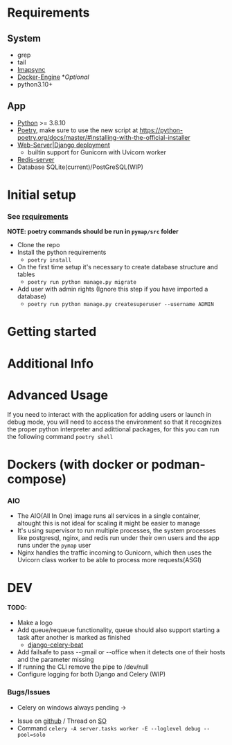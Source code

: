 # Requirements

## System
* grep
* tail
* [Imapsync](https://github.com/imapsync/imapsync)
* [Docker-Engine](https://docs.docker.com/engine/) **Optional*
* python3.10+

## App
* [Python](https://www.python.org/) >= 3.8.10
* [Poetry](https://python-poetry.org/), make sure to use the new script at https://python-poetry.org/docs/master/#installing-with-the-official-installer
* [Web-Server|Django deployment](https://docs.djangoproject.com/en/5.0/howto/deployment/)
  * builtin support for Gunicorn with Uvicorn worker
* [Redis-server](https://redis.com/)
* Database SQLite(current)/PostGreSQL(WIP)

# Initial setup
### See [requirements](#requirements)
**NOTE: poetry commands should be run in `pymap/src` folder**

- Clone the repo
- Install the python requirements
  * `poetry install`
- On the first time setup it's necessary to create database structure and tables
  * `poetry run python manage.py migrate`
- Add user with admin rights (Ignore this step if you have imported a database)
  * `poetry run python manage.py createsuperuser --username ADMIN`

# Getting started



# Additional Info



# Advanced Usage

If you need to interact with the application for adding users or launch in debug mode, you will need to access the environment so that it recognizes the proper python interpreter and adittional packages, for this you can run the following command `poetry shell`

# Dockers (with docker or podman-compose)
### AIO

* The AIO(All In One) image runs all services in a single container, altought this is not ideal for scaling it might be easier to manage
* It's using supervisor to run multiple processes, the system processes like postgresql, nginx, and redis run under their own users and the app runs under the `pymap` user
* Nginx handles the traffic incoming to Gunicorn, which then uses the Uvicorn class worker to be able to process more requests(ASGI)


# DEV
#### TODO:
* Make a logo
* Add queue/requeue functionality, queue should also support starting a task after another is marked as finished
  * [django-celery-beat](https://github.com/celery/django-celery-beat)
* Add failsafe to pass --gmail or --office when it detects one of their hosts and the parameter missing
* If running the CLI remove the pipe to /dev/null
* Configure logging for both Django and Celery (WIP)


### Bugs/Issues

- Celery on windows always pending ->
 * Issue on [github](https://github.com/celery/celery/issues/2146) / Thread on [SO](https://stackoverflow.com/a/27358974)
 * Command `celery -A server.tasks worker -E --loglevel debug --pool=solo`
